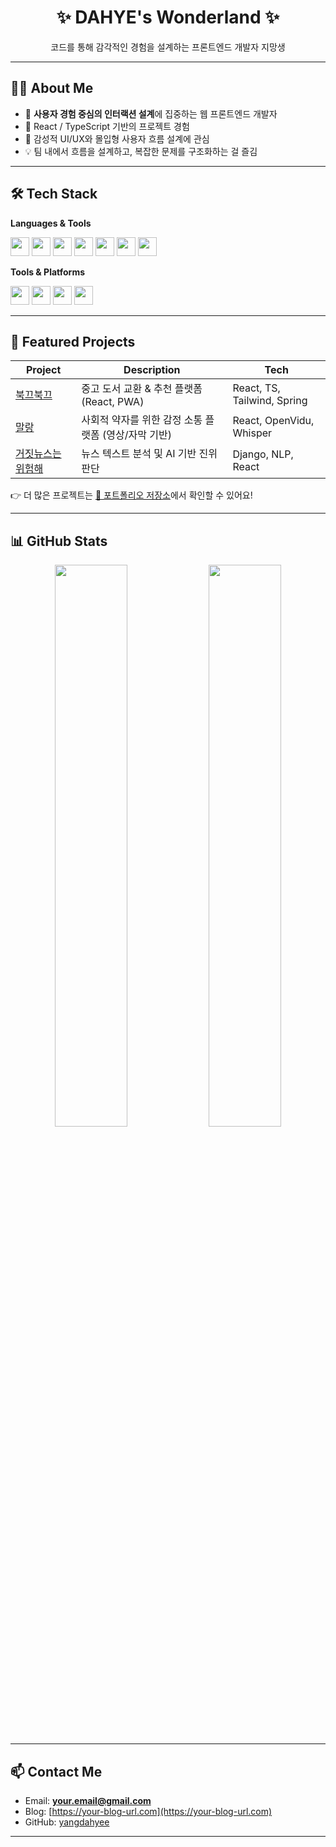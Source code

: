 <div align="center">
  <h1>✨ DAHYE's Wonderland ✨</h1>
  <p>코드를 통해 감각적인 경험을 설계하는 프론트엔드 개발자 지망생</p>
</div>

---

## 🙋‍♀️ About Me

- 🎯 **사용자 경험 중심의 인터랙션 설계**에 집중하는 웹 프론트엔드 개발자
- 🌱 React / TypeScript 기반의 프로젝트 경험
- 🎨 감성적 UI/UX와 몰입형 사용자 흐름 설계에 관심
- 💡 팀 내에서 흐름을 설계하고, 복잡한 문제를 구조화하는 걸 즐김

---

## 🛠️ Tech Stack

**Languages & Tools**
<div>
  <img src="https://cdn.jsdelivr.net/gh/devicons/devicon/icons/javascript/javascript-original.svg" height="30" />
  <img src="https://cdn.jsdelivr.net/gh/devicons/devicon/icons/typescript/typescript-original.svg" height="30" />
  <img src="https://cdn.jsdelivr.net/gh/devicons/devicon/icons/react/react-original.svg" height="30" />
  <img src="https://cdn.jsdelivr.net/gh/devicons/devicon/icons/vite/vite-original.svg" height="30" />
  <img src="https://cdn.jsdelivr.net/gh/devicons/devicon/icons/tailwindcss/tailwindcss-plain.svg" height="30" />
  <img src="https://cdn.jsdelivr.net/gh/devicons/devicon/icons/python/python-original.svg" height="30" />
  <img src="https://cdn.jsdelivr.net/gh/devicons/devicon/icons/kotlin/kotlin-original.svg" height="30" />
</div>

**Tools & Platforms**
<div>
  <img src="https://cdn.jsdelivr.net/gh/devicons/devicon/icons/git/git-original.svg" height="30" />
  <img src="https://cdn.jsdelivr.net/gh/devicons/devicon/icons/github/github-original.svg" height="30" />
  <img src="https://cdn.jsdelivr.net/gh/devicons/devicon/icons/vscode/vscode-original.svg" height="30" />
  <img src="https://cdn.jsdelivr.net/gh/devicons/devicon/icons/androidstudio/androidstudio-original.svg" height="30" />
</div>

---

## 📌 Featured Projects

| Project | Description | Tech |
|--------|-------------|------|
| [북끄북끄](https://github.com/yangdahyee/bookshy) | 중고 도서 교환 & 추천 플랫폼 (React, PWA) | React, TS, Tailwind, Spring |
| [말랑](https://github.com/yangdahyee/malang) | 사회적 약자를 위한 감정 소통 플랫폼 (영상/자막 기반) | React, OpenVidu, Whisper |
| [거짓뉴스는 위험해](https://github.com/yangdahyee/fakenews-analyzer) | 뉴스 텍스트 분석 및 AI 기반 진위 판단 | Django, NLP, React |

👉 더 많은 프로젝트는 [📁 포트폴리오 저장소](https://github.com/yangdahyee)에서 확인할 수 있어요!

---

## 📊 GitHub Stats

<div align="center">
  <img src="https://github-readme-stats.vercel.app/api?username=yangdahyee&show_icons=true&theme=radical" width="48%" />
  <img src="https://github-readme-streak-stats.herokuapp.com/?user=yangdahyee&theme=radical" width="48%" />
</div>

---

## 📫 Contact Me

- Email: **your.email@gmail.com**
- Blog: [https://your-blog-url.com](https://your-blog-url.com)
- GitHub: [yangdahyee](https://github.com/yangdahyee)

---


